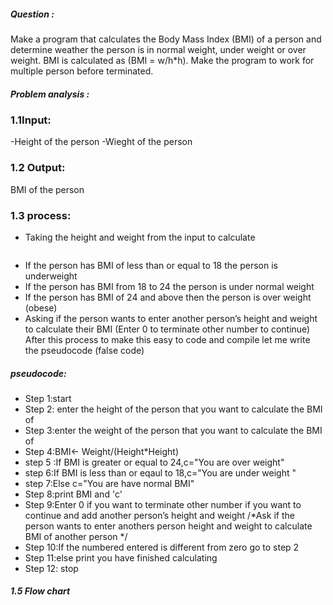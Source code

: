 ##### Question :
   Make a program that calculates the Body Mass Index (BMI) of a person and determine weather the person is in normal weight, under weight or over weight. BMI is calculated as (BMI = w/h*h). Make the program to work for multiple person before terminated.
##### Problem analysis :

### 1.1Input:
-Height of the person
-Wieght of the person

### 1.2 Output:
BMI of the person 
 
### 1.3 process:
-	Taking the height and weight from the input to calculate 
```	BMI=Weight/Height*Height.
```
-	If the person has BMI of less than or equal to 18 the person is underweight 
-	If the person has BMI from 18 to 24 the person is under normal weight
-	If the person has BMI of 24 and above then the person is over weight (obese)
-	Asking if the person wants to enter another person’s height and weight to calculate their BMI (Enter 0 to terminate other number to continue)
After this process to make this easy to code and compile let me write the pseudocode (false code)

#####  pseudocode:
-  Step 1:start 
-  Step 2: enter the height of the person that you want to calculate the BMI of
-  Step 3:enter the weight of the person that you want to calculate the BMI of
-  Step 4:BMI← Weight/(Height*Height)
-  step 5 :If BMI is greater or equal to 24,c="You are over weight"
-  step 6:If BMI is less than or eqaul to 18,c="You are under weight "
-  step 7:Else c="You are have normal BMI" 
-  Step 8:print BMI and 'c'
-  Step 9:Enter 0 if you want to terminate other number if you want to continue and add another person’s height and weight /*Ask if the person wants to enter anothers person height and weight to calculate BMI of another person */
-  Step 10:If the numbered entered is different from zero go to step 2
-  Step 11:else print you have finished calculating 
-  Step 12: stop

##### 1.5 Flow chart


